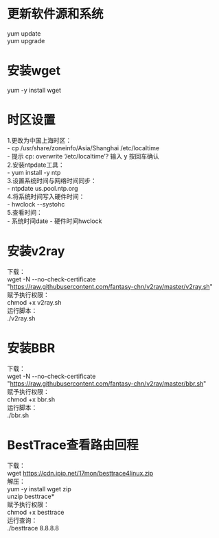 # 更新软件源和系统
yum update  
yum upgrade
# 安装wget
yum -y install wget
# 时区设置
1.更改为中国上海时区：  
	- cp /usr/share/zoneinfo/Asia/Shanghai /etc/localtime  
		- 提示 cp: overwrite ‘/etc/localtime’?  输入 y 按回车确认  
2.安装ntpdate工具：  
	- yum install -y ntp  
3.设置系统时间与网络时间同步：  
	- ntpdate us.pool.ntp.org  
4.将系统时间写入硬件时间：  
	- hwclock --systohc  
5.查看时间：  
	- 系统时间date
	- 硬件时间hwclock
# 安装v2ray
下载：  
wget -N --no-check-certificate "https://raw.githubusercontent.com/fantasy-chn/v2ray/master/v2ray.sh"  
赋予执行权限：  
chmod +x v2ray.sh  
运行脚本：  
./v2ray.sh  
# 安装BBR
下载：  
wget -N --no-check-certificate "https://raw.githubusercontent.com/fantasy-chn/v2ray/master/bbr.sh"  
赋予执行权限：  
chmod +x bbr.sh  
运行脚本：  
./bbr.sh  
# BestTrace查看路由回程
下载：  
wget https://cdn.ipip.net/17mon/besttrace4linux.zip  
解压：  
yum -y install wget zip  
unzip besttrace*  
赋予执行权限：  
chmod +x besttrace  
运行查询：  
./besttrace 8.8.8.8
